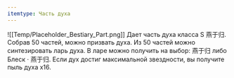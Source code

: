 ```yaml
---
itemtype: Часть духа
---
```

![[Temp/Placeholder_Bestiary_Part.png]]
Дает часть духа класса S 燕于归. Собрав 50 частей, можно призвать духа. Из 50 частей можно синтезировать ларь духа. В ларе можно получить на выбор: 燕于归 либо Блеск · 燕于归. Если дух достиг максимальной звездности, вы получите пыль духа х16.
